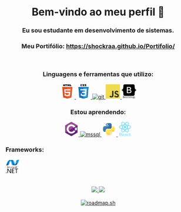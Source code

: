 <h1 align="center">Bem-vindo ao meu perfil 🌙</h1>
<h3 align="center">Eu sou estudante em desenvolvimento de sistemas.</h3>
<h3 align="center">Meu Portifólio: <a href="https://shockraa.github.io/Portifolio/">https://shockraa.github.io/Portifolio/</a></h3>
<!-- <p align="center"><img align="center" src="https://i.pinimg.com/originals/74/85/c8/7485c8aae2394ff3106cd740b65a8d85.gif" alt="GIF"></p> -->
<br>

<h3 align="center">Linguagens e ferramentas que utilizo:</h3>
 <p align="center">  <a href="https://www.w3.org/html/" target="_blank" rel="noreferrer"> <img src="https://raw.githubusercontent.com/devicons/devicon/master/icons/html5/html5-original-wordmark.svg" alt="html5" width="40" height="40"/> </a> <a href="https://www.w3schools.com/css/" target="_blank" rel="noreferrer"> <img src="https://raw.githubusercontent.com/devicons/devicon/master/icons/css3/css3-original-wordmark.svg" alt="css3" width="40" height="40"/> </a> <a href="https://git-scm.com/" target="_blank" rel="noreferrer"> <img src="https://www.vectorlogo.zone/logos/git-scm/git-scm-icon.svg" alt="git" width="40" height="40"/> </a> <a href="https://developer.mozilla.org/en-US/docs/Web/JavaScript" target="_blank" rel="noreferrer"> <img src="https://raw.githubusercontent.com/devicons/devicon/master/icons/javascript/javascript-original.svg" alt="javascript" width="40" height="40"/> </a>  <a href="https://getbootstrap.com" target="_blank" rel="noreferrer"> <img src="https://raw.githubusercontent.com/devicons/devicon/master/icons/bootstrap/bootstrap-plain-wordmark.svg" alt="bootstrap" width="40" height="40"/> </a> </p>


<h3 align="center">Estou aprendendo:</h3>
<p align="center"> <a href="https://www.w3schools.com/cs/" target="_blank" rel="noreferrer"> <img src="https://raw.githubusercontent.com/devicons/devicon/master/icons/csharp/csharp-original.svg" alt="csharp" width="40" height="40"/> </a> <a href="https://www.microsoft.com/en-us/sql-server" target="_blank" rel="noreferrer"> <img src="https://www.svgrepo.com/show/303229/microsoft-sql-server-logo.svg" alt="mssql" width="40" height="40"/> </a> <a href="https://www.python.org" target="_blank" rel="noreferrer"> <img src="https://raw.githubusercontent.com/devicons/devicon/master/icons/python/python-original.svg" alt="python" width="40" height="40"/> </a> <a href="https://reactjs.org/" target="_blank" rel="noreferrer"> <img src="https://raw.githubusercontent.com/devicons/devicon/master/icons/react/react-original-wordmark.svg" alt="react" width="40" height="40"/> </a> </p>

<h3 align="left">Frameworks:</h3>
<p align="left"> <a href="https://dotnet.microsoft.com/" target="_blank" rel="noreferrer"> <img src="https://raw.githubusercontent.com/devicons/devicon/master/icons/dot-net/dot-net-original-wordmark.svg" alt="dotnet" width="40" height="40"/> </a></p>

<br>

<div align="center">
 <a href="https://github.com/Shockraa">
 <img height="184em" src="https://github-readme-stats.vercel.app/api?username=Shockraa&show_icons=true&theme=tokyonight&include_all_commits=true&count_private=true">
 <img height="184em" src="https://github-readme-stats.vercel.app/api/top-langs/?username=Shockraa&layout=compact&langs_count=6&theme=tokyonight">
<br>
  <br>
  <a href="https://roadmap.sh"><img src="https://api.roadmap.sh/v1-badge/tall/64cad6f40d755ccbebd26ed2?variant=dark&roadmaps=frontend%2Cbackend%2Cjavascript%2Csql" alt="roadmap.sh"/></a>
</div>

